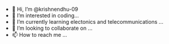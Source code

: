 - 👋 Hi, I’m @krishnendhu-09
- 👀 I’m interested in coding...
- 🌱 I’m currently learning electonics and telecommunications ...
- 💞️ I’m looking to collaborate on ...
- 📫 How to reach me ...

<!---
krishnendhu-09/krishnendhu-09 is a ✨ special ✨ repository because its `README.md` (this file) appears on your GitHub profile.
You can click the Preview link to take a look at your changes.
--->
